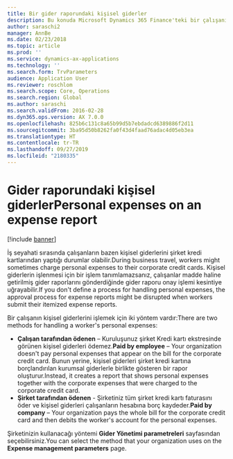 ```yaml
---
title: Bir gider raporundaki kişisel giderler
description: Bu konuda Microsoft Dynamics 365 Finance'teki bir çalışanın kişisel giderlerini işlemeye yönelik iki yöntem açıklanmaktadır.
author: saraschi2
manager: AnnBe
ms.date: 02/23/2018
ms.topic: article
ms.prod: ''
ms.service: dynamics-ax-applications
ms.technology: ''
ms.search.form: TrvParameters
audience: Application User
ms.reviewer: roschlom
ms.search.scope: Core, Operations
ms.search.region: Global
ms.author: saraschi
ms.search.validFrom: 2016-02-28
ms.dyn365.ops.version: AX 7.0.0
ms.openlocfilehash: 825b6c131c8a65b99d5b7ebdadcd6389886f2d11
ms.sourcegitcommit: 3ba95d50b8262fa0f43d4faad76adac4d05eb3ea
ms.translationtype: HT
ms.contentlocale: tr-TR
ms.lasthandoff: 09/27/2019
ms.locfileid: "2180335"
---
```

# <a name="personal-expenses-on-an-expense-report"></a><span data-ttu-id="e607c-103">Gider raporundaki kişisel giderler</span><span class="sxs-lookup"><span data-stu-id="e607c-103">Personal expenses on an expense report</span></span>

[!include [banner](../includes/banner.md)]

<span data-ttu-id="e607c-104">İş seyahati sırasında çalışanların bazen kişisel giderlerini şirket kredi kartlarından yaptığı durumlar olabilir.</span><span class="sxs-lookup"><span data-stu-id="e607c-104">During business travel, workers might sometimes charge personal expenses to their corporate credit cards.</span></span> <span data-ttu-id="e607c-105">Kişisel giderlerin işlenmesi için bir işlem tanımlamazsanız, çalışanlar madde haline getirilmiş gider raporlarını gönderdiğinde gider raporu onay işlemi kesintiye uğrayabilir.</span><span class="sxs-lookup"><span data-stu-id="e607c-105">If you don't define a process for handling personal expenses, the approval process for expense reports might be disrupted when workers submit their itemized expense reports.</span></span> 

<span data-ttu-id="e607c-106">Bir çalışanın kişisel giderlerini işlemek için iki yöntem vardır:</span><span class="sxs-lookup"><span data-stu-id="e607c-106">There are two methods for handling a worker's personal expenses:</span></span>

- <span data-ttu-id="e607c-107">**Çalışan tarafından ödenen** – Kuruluşunuz şirket Kredi kartı ekstresinde görünen kişisel giderleri ödemez.</span><span class="sxs-lookup"><span data-stu-id="e607c-107">**Paid by employee** – Your organization doesn't pay personal expenses that appear on the bill for the corporate credit card.</span></span> <span data-ttu-id="e607c-108">Bunun yerine, kişisel giderleri şirket kredi kartına borçlandırılan kurumsal giderlerle birlikte gösteren bir rapor oluşturur.</span><span class="sxs-lookup"><span data-stu-id="e607c-108">Instead, it creates a report that shows personal expenses together with the corporate expenses that were charged to the corporate credit card.</span></span>
- <span data-ttu-id="e607c-109">**Şirket tarafından ödenen** - Şirketiniz tüm şirket kredi kartı faturasını öder ve kişisel giderleri çalışanların hesabına borç kaydeder.</span><span class="sxs-lookup"><span data-stu-id="e607c-109">**Paid by company** – Your organization pays the whole bill for the corporate credit card and then debits the worker's account for the personal expenses.</span></span>

<span data-ttu-id="e607c-110">Şirketinizin kullanacağı yöntemi **Gider Yönetimi parametreleri** sayfasından seçebilirsiniz.</span><span class="sxs-lookup"><span data-stu-id="e607c-110">You can select the method that your organization uses on the **Expense management parameters** page.</span></span>
